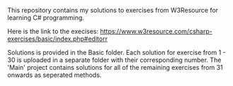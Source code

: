 This repository contains my solutions to exercises from W3Resource for learning C# programming.

Here is the link to the execises: https://www.w3resource.com/csharp-exercises/basic/index.php#editorr

Solutions is provided in the Basic folder.
Each solution for exercise from 1 - 30 is uploaded in a separate folder with their corresponding number.
The 'Main' project contains solutions for all of the remaining exercises from 31 onwards as seperated methods.
